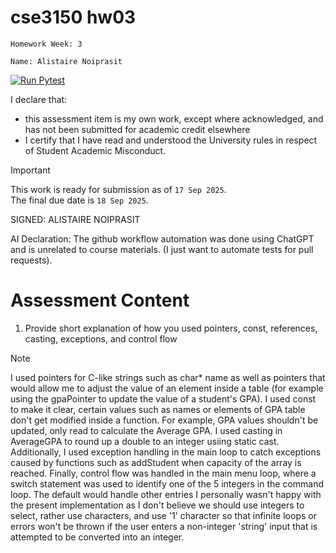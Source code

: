 # cse3150 hw03
`Homework Week: 3`

`Name: Alistaire Noiprasit`

[![Run Pytest](https://github.com/alistairenoiprasit/cse3150_week_3_hw/actions/workflows/pytest.yaml/badge.svg)](https://github.com/alistairenoiprasit/cse3150_week_3_hw/actions/workflows/pytest.yaml)

I declare that:
- this assessment item is my own work, except where acknowledged, and has not been submitted for
academic credit elsewhere
- I certify that I have read and understood the University rules in respect of Student Academic
Misconduct.

<!--
> This work is ready for submission as of `Day XX Month 2025`. <br>
> This work is NOT ready for submission as of `Day XX MONTH 2025`. <br>
-->
> [!IMPORTANT]
> This work is ready for submission as of `17 Sep 2025`. <br>
> The final due date is `18 Sep 2025`.

SIGNED: ALISTAIRE NOIPRASIT

AI Declaration:
The github workflow automation was done using ChatGPT and is unrelated to course materials. 
(I just want to automate tests for pull requests).

# Assessment Content
1) Provide short explanation of how you used pointers, const, references, casting, exceptions, and control flow
> [!NOTE]
> I used pointers for C-like strings such as char* name as well as pointers that would allow me to adjust the value of an element inside a table (for example using the gpaPointer to update the value of a student's GPA). I used const to make it clear, certain values such as names or elements of GPA table don't get modified inside a function. For example, GPA values shouldn't be updated, only read to calculate the Average GPA. I used casting in AverageGPA to round up a double to an integer usiing static cast. Additionally, I used exception handling in the main loop to catch exceptions caused by functions such as addStudent when capacity of the array is reached. Finally, control flow was handled in the main menu loop, where a switch statement was used to identify one of the 5 integers in the command loop. The default would handle other entries
> I personally wasn't happy with the present implementation as I don't believe we should use integers to select, rather use characters, and use '1' character so that infinite loops or errors won't be thrown if the user enters a non-integer 'string' input that is attempted to be converted into an integer.
